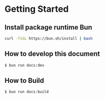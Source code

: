# Getting Started

## Install package runtime Bun
```bash
curl -fsSL https://bun.sh/install | bash
```

## How to develop this document
```bash
$ bun run docs:dev
```

## How to Build
```bash
$ bun run docs:build
```
